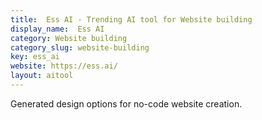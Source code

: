 ```yaml
---
title:  Ess AI - Trending AI tool for Website building
display_name:  Ess AI
category: Website building
category_slug: website-building
key: ess_ai
website: https://ess.ai/
layout: aitool
---
```


Generated design options for no-code website creation.

